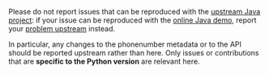 Please do not report issues that can be reproduced with the
[upstream Java project](https://github.com/googlei18n/libphonenumber): if your
issue can be reproduced with the
[online Java demo](http://libphonenumber.appspot.com/),
report your [problem upstream](https://github.com/googlei18n/libphonenumber/blob/master/CONTRIBUTING.md#checklist-before-filing-an-issue)
instead.

In particular, any changes to the phonenumber metadata or to the API should be
reported upstream rather than here.  Only issues or contributions that are
**specific to the Python version** are relevant here.
